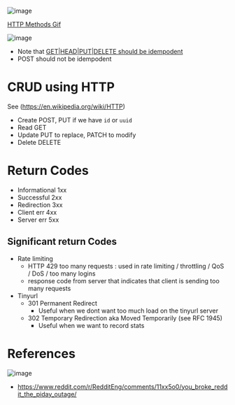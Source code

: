 ![image](https://github.com/trohit/ik/assets/466385/6fce45e6-51b2-495b-b01f-60474940e73a)


[HTTP Methods Gif](https://www.linkedin.com/posts/alexxubyte_systemdesign-coding-interviewtips-activity-7129153243707789312-OvjW)

![image](https://user-images.githubusercontent.com/466385/218242962-8d4479ee-7432-4790-933a-7219ce843bf7.png)

- Note that [GET|HEAD|PUT|DELETE should be idempodent](https://restfulapi.net/idempotent-rest-apis/)
- POST should not be idempodent


# CRUD using	HTTP
See (https://en.wikipedia.org/wiki/HTTP)
- Create	POST, PUT if we have `id` or `uuid`
- Read	GET
- Update	PUT to replace, PATCH to modify
- Delete	DELETE

# Return Codes
- Informational 1xx
- Successful 2xx
- Redirection 3xx
- Client err 4xx
- Server err 5xx

## Significant return Codes
- Rate limiting
  - HTTP 429 too many requests : used in rate limiting /  throttling / QoS / DoS / too many logins
  - response code from server that indicates that client is sending too many requests 
- Tinyurl
  - 301 Permanent Redirect
    - Useful when we dont want too much load on the tinyurl server 
  - 302 Temporary Redirection aka Moved Temporarily (see RFC 1945)
    - Useful when we want to record stats 
    
# References
![image](https://github.com/trohit/ik/assets/466385/21563779-a204-44a6-8a08-c124751ea538)
- https://www.reddit.com/r/RedditEng/comments/11xx5o0/you_broke_reddit_the_piday_outage/
